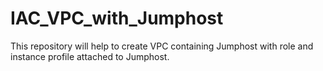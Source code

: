 # IAC_VPC_with_Jumphost
This repository will help to create VPC containing Jumphost with role and instance profile attached to Jumphost.
